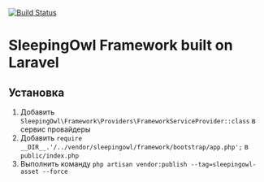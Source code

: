 [![Build Status](https://travis-ci.org/SleepingOwlAdmin/framework.svg?branch=master)](https://travis-ci.org/SleepingOwlAdmin/framework)

# SleepingOwl Framework built on Laravel

## Установка

1. Добавить `SleepingOwl\Framework\Providers\FrameworkServiceProvider::class` в сервис провайдеры
2. Добавить `require __DIR__.'/../vendor/sleepingowl/framework/bootstrap/app.php';` в `public/index.php`
3. Выполнить команду `php artisan vendor:publish --tag=sleepingowl-asset --force`
